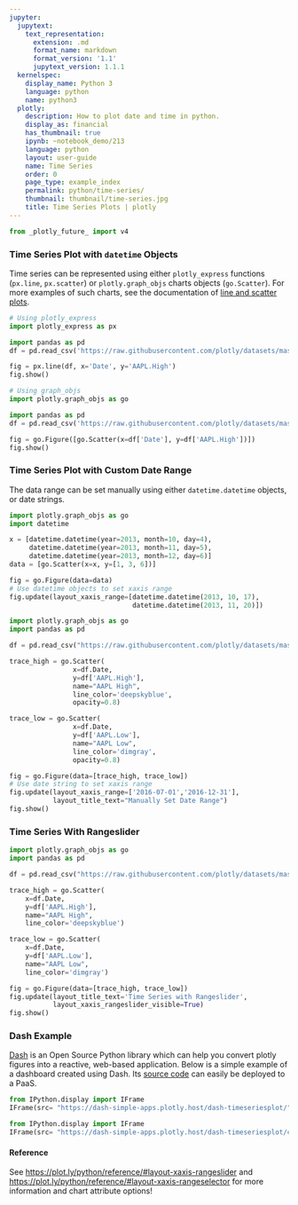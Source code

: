 ```yaml
---
jupyter:
  jupytext:
    text_representation:
      extension: .md
      format_name: markdown
      format_version: '1.1'
      jupytext_version: 1.1.1
  kernelspec:
    display_name: Python 3
    language: python
    name: python3
  plotly:
    description: How to plot date and time in python.
    display_as: financial
    has_thumbnail: true
    ipynb: ~notebook_demo/213
    language: python
    layout: user-guide
    name: Time Series
    order: 0
    page_type: example_index
    permalink: python/time-series/
    thumbnail: thumbnail/time-series.jpg
    title: Time Series Plots | plotly
---
```


```python
from _plotly_future_ import v4
```


### Time Series Plot with `datetime` Objects ###

Time series can be represented using either `plotly_express` functions (`px.line`, `px.scatter`) or `plotly.graph_objs` charts objects (`go.Scatter`). For more examples of such charts, see the documentation of [line and scatter plots](https://plot.ly/python/line-and-scatter/).

```python
# Using plotly_express
import plotly_express as px

import pandas as pd
df = pd.read_csv('https://raw.githubusercontent.com/plotly/datasets/master/finance-charts-apple.csv')

fig = px.line(df, x='Date', y='AAPL.High')
fig.show()
```

```python
# Using graph_objs
import plotly.graph_objs as go

import pandas as pd
df = pd.read_csv('https://raw.githubusercontent.com/plotly/datasets/master/finance-charts-apple.csv')

fig = go.Figure([go.Scatter(x=df['Date'], y=df['AAPL.High'])])
fig.show()
```

### Time Series Plot with Custom Date Range 

The data range can be set manually using either `datetime.datetime` objects, or date strings.

```python
import plotly.graph_objs as go
import datetime

x = [datetime.datetime(year=2013, month=10, day=4),
     datetime.datetime(year=2013, month=11, day=5),
     datetime.datetime(year=2013, month=12, day=6)]
data = [go.Scatter(x=x, y=[1, 3, 6])]

fig = go.Figure(data=data)
# Use datetime objects to set xaxis range
fig.update(layout_xaxis_range=[datetime.datetime(2013, 10, 17),
                               datetime.datetime(2013, 11, 20)])
```

```python
import plotly.graph_objs as go
import pandas as pd

df = pd.read_csv("https://raw.githubusercontent.com/plotly/datasets/master/finance-charts-apple.csv")

trace_high = go.Scatter(
                x=df.Date,
                y=df['AAPL.High'],
                name="AAPL High",
                line_color='deepskyblue',
                opacity=0.8)

trace_low = go.Scatter(
                x=df.Date,
                y=df['AAPL.Low'],
                name="AAPL Low",
                line_color='dimgray',
                opacity=0.8)

fig = go.Figure(data=[trace_high, trace_low])
# Use date string to set xaxis range
fig.update(layout_xaxis_range=['2016-07-01','2016-12-31'],
           layout_title_text="Manually Set Date Range")
fig.show()
```

### Time Series With Rangeslider

```python
import plotly.graph_objs as go
import pandas as pd

df = pd.read_csv("https://raw.githubusercontent.com/plotly/datasets/master/finance-charts-apple.csv")

trace_high = go.Scatter(
    x=df.Date,
    y=df['AAPL.High'],
    name="AAPL High",
    line_color='deepskyblue')

trace_low = go.Scatter(
    x=df.Date,
    y=df['AAPL.Low'],
    name="AAPL Low",
    line_color='dimgray')

fig = go.Figure(data=[trace_high, trace_low])
fig.update(layout_title_text='Time Series with Rangeslider', 
           layout_xaxis_rangeslider_visible=True)
fig.show()
```

### Dash Example


[Dash](https://plot.ly/products/dash/) is an Open Source Python library which can help you convert plotly figures into a reactive, web-based application. Below is a simple example of a dashboard created using Dash. Its [source code](https://github.com/plotly/simple-example-chart-apps/tree/master/dash-timeseriesplot) can easily be deployed to a PaaS.

```python
from IPython.display import IFrame
IFrame(src= "https://dash-simple-apps.plotly.host/dash-timeseriesplot/", width="100%", height="750px", frameBorder="0")
```

```python
from IPython.display import IFrame
IFrame(src= "https://dash-simple-apps.plotly.host/dash-timeseriesplot/code", width="100%", height=500, frameBorder="0")
```

#### Reference
See https://plot.ly/python/reference/#layout-xaxis-rangeslider and<br> https://plot.ly/python/reference/#layout-xaxis-rangeselector for more information and chart attribute options!

